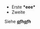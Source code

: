 <ul>
  <li>Erste <b attr="attr">*eee*</b>
</li>
  <li>Zweite</li>
</ul>

Siehe <b><em>gfhgfh</em></b>
